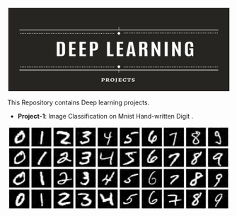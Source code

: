 <p align="center">
  <img width="500" height="189" src="https://github.com/Tejasvani8/DeepLearning_Projects/blob/master/Deep%20Learning.png">
</p>


This Repository contains Deep learning projects.

- **Project-1**: Image Classification on Mnist Hand-written Digit .
<p align="left">
  <img width="500" height="189" src="https://github.com/Tejasvani8/DeepLearning_Projects/blob/master/mnist1.png">
</p>
